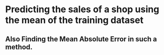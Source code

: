 # Predicting the sales of a shop using the mean of the training dataset
## Also Finding the Mean Absolute Error in such a method.
